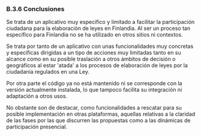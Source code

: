 ### B.3.6 Conclusiones

Se trata de un aplicativo muy específico y limitado a facilitar la participación ciudadana para la elaboración de leyes en Finlandia. Al ser un proceso tan específico para Finlandia no se ha utilizado en otros sitios ni contextos.

Se trata por tanto de un aplicativo con unas funcionalidades muy concretas y específicas dirigidas a un tipo de acciones muy limitadas tanto en su alcance como en su posible traslación a otros ámbitos de decisión o geográficos al estar 'atada' a los procesos de elaboración de leyes por la ciudadanía regulados en una Ley.

Por otra parte el código ya no está mantenido ni se corresponde con la versión actualmente instalada, lo que tampoco facilita su integración ni adaptación a otros usos.

No obstante son de destacar, como funcionalidades a rescatar para su posible implementación en otras plataformas, aquellas relativas a la claridad de las fases por las que discurren las propuestas como a las dinámicas de participación presencial.



